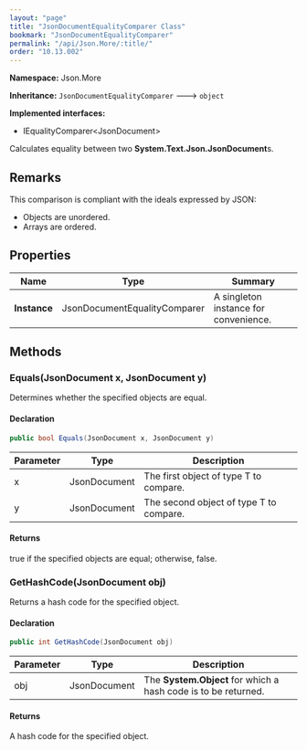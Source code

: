 ```yaml
---
layout: "page"
title: "JsonDocumentEqualityComparer Class"
bookmark: "JsonDocumentEqualityComparer"
permalink: "/api/Json.More/:title/"
order: "10.13.002"
---
```

**Namespace:** Json.More

**Inheritance:**
`JsonDocumentEqualityComparer`
 🡒 
`object`

**Implemented interfaces:**

- IEqualityComparer\<JsonDocument\>

Calculates equality between two **System.Text.Json.JsonDocument**s.

## Remarks

This comparison is compliant with the ideals expressed by JSON:
            
- Objects are unordered.
- Arrays are ordered.

## Properties

| Name | Type | Summary |
|---|---|---|
| **Instance** | JsonDocumentEqualityComparer | A singleton instance for convenience. |

## Methods

### Equals(JsonDocument x, JsonDocument y)

Determines whether the specified objects are equal.

#### Declaration

```c#
public bool Equals(JsonDocument x, JsonDocument y)
```

| Parameter | Type | Description |
|---|---|---|
| x | JsonDocument | The first object of type T to compare. |
| y | JsonDocument | The second object of type T to compare. |


#### Returns

true if the specified objects are equal; otherwise, false.

### GetHashCode(JsonDocument obj)

Returns a hash code for the specified object.

#### Declaration

```c#
public int GetHashCode(JsonDocument obj)
```

| Parameter | Type | Description |
|---|---|---|
| obj | JsonDocument | The **System.Object** for which a hash code is to be returned. |


#### Returns

A hash code for the specified object.

